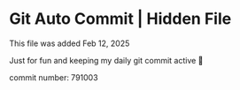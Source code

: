 # Git Auto Commit | Hidden File

This file was added Feb 12, 2025

Just for fun and keeping my daily git commit active 🤪

commit number: 791003
